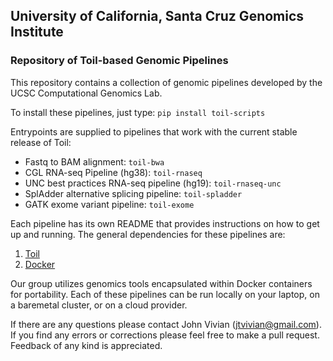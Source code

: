 ## University of California, Santa Cruz Genomics Institute
### Repository of Toil-based Genomic Pipelines
 
This repository contains a collection of genomic pipelines developed by the UCSC Computational Genomics Lab.

To install these pipelines, just type: `pip install toil-scripts`

Entrypoints are supplied to pipelines that work with the current stable release of Toil:
    
- Fastq to BAM alignment: `toil-bwa`
- CGL RNA-seq Pipeline (hg38): `toil-rnaseq`
- UNC best practices RNA-seq pipeline (hg19): `toil-rnaseq-unc` 
- SplAdder alternative splicing pipeline: `toil-spladder`
- GATK exome variant pipeline: `toil-exome`

Each pipeline has its own README that provides instructions on how to get up and running. 
The general dependencies for these pipelines are:

1. [Toil](https://github.com/BD2KGenomics/toil)
2. [Docker](https://www.docker.com/)

Our group utilizes genomics tools encapsulated within Docker containers for portability.  Each of these
pipelines can be run locally on your laptop, on a baremetal cluster, or on a cloud provider. 

If there are any questions please contact John Vivian (jtvivian@gmail.com).
If you find any errors or corrections please feel free to make a pull request.  Feedback of any kind is appreciated.
